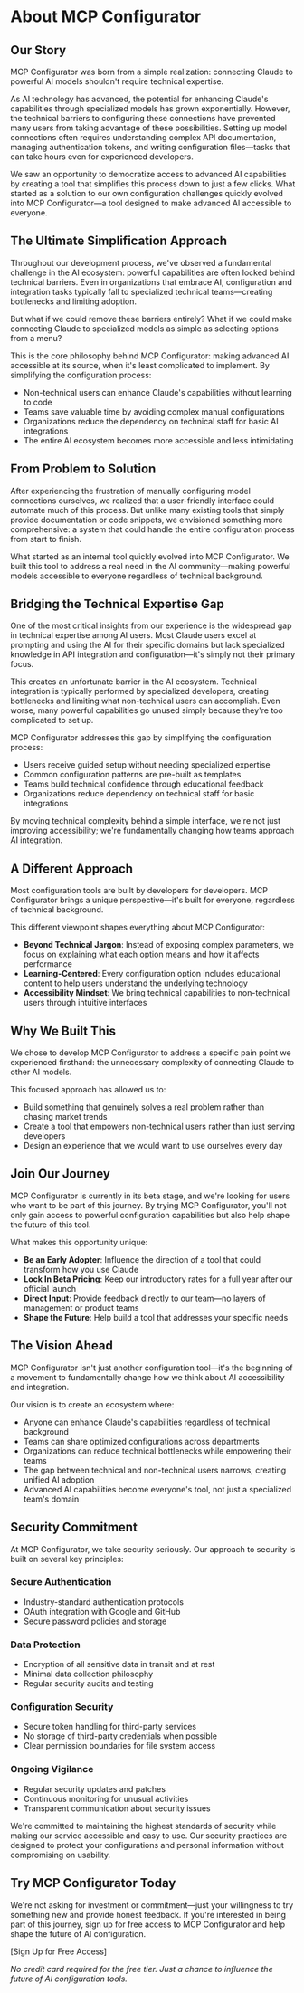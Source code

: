 # About MCP Configurator

## Our Story

MCP Configurator was born from a simple realization: connecting Claude to powerful AI models shouldn't require technical expertise.

As AI technology has advanced, the potential for enhancing Claude's capabilities through specialized models has grown exponentially. However, the technical barriers to configuring these connections have prevented many users from taking advantage of these possibilities. Setting up model connections often requires understanding complex API documentation, managing authentication tokens, and writing configuration files—tasks that can take hours even for experienced developers.

We saw an opportunity to democratize access to advanced AI capabilities by creating a tool that simplifies this process down to just a few clicks. What started as a solution to our own configuration challenges quickly evolved into MCP Configurator—a tool designed to make advanced AI accessible to everyone.

## The Ultimate Simplification Approach

Throughout our development process, we've observed a fundamental challenge in the AI ecosystem: powerful capabilities are often locked behind technical barriers. Even in organizations that embrace AI, configuration and integration tasks typically fall to specialized technical teams—creating bottlenecks and limiting adoption.

But what if we could remove these barriers entirely? What if we could make connecting Claude to specialized models as simple as selecting options from a menu?

This is the core philosophy behind MCP Configurator: making advanced AI accessible at its source, when it's least complicated to implement. By simplifying the configuration process:

- Non-technical users can enhance Claude's capabilities without learning to code
- Teams save valuable time by avoiding complex manual configurations
- Organizations reduce the dependency on technical staff for basic AI integrations
- The entire AI ecosystem becomes more accessible and less intimidating

## From Problem to Solution

After experiencing the frustration of manually configuring model connections ourselves, we realized that a user-friendly interface could automate much of this process. But unlike many existing tools that simply provide documentation or code snippets, we envisioned something more comprehensive: a system that could handle the entire configuration process from start to finish.

What started as an internal tool quickly evolved into MCP Configurator. We built this tool to address a real need in the AI community—making powerful models accessible to everyone regardless of technical background.

## Bridging the Technical Expertise Gap

One of the most critical insights from our experience is the widespread gap in technical expertise among AI users. Most Claude users excel at prompting and using the AI for their specific domains but lack specialized knowledge in API integration and configuration—it's simply not their primary focus.

This creates an unfortunate barrier in the AI ecosystem. Technical integration is typically performed by specialized developers, creating bottlenecks and limiting what non-technical users can accomplish. Even worse, many powerful capabilities go unused simply because they're too complicated to set up.

MCP Configurator addresses this gap by simplifying the configuration process:

- Users receive guided setup without needing specialized expertise
- Common configuration patterns are pre-built as templates
- Teams build technical confidence through educational feedback
- Organizations reduce dependency on technical staff for basic integrations

By moving technical complexity behind a simple interface, we're not just improving accessibility; we're fundamentally changing how teams approach AI integration.

## A Different Approach

Most configuration tools are built by developers for developers. MCP Configurator brings a unique perspective—it's built for everyone, regardless of technical background.

This different viewpoint shapes everything about MCP Configurator:

- **Beyond Technical Jargon**: Instead of exposing complex parameters, we focus on explaining what each option means and how it affects performance
- **Learning-Centered**: Every configuration option includes educational content to help users understand the underlying technology
- **Accessibility Mindset**: We bring technical capabilities to non-technical users through intuitive interfaces

## Why We Built This

We chose to develop MCP Configurator to address a specific pain point we experienced firsthand: the unnecessary complexity of connecting Claude to other AI models.

This focused approach has allowed us to:

- Build something that genuinely solves a real problem rather than chasing market trends
- Create a tool that empowers non-technical users rather than just serving developers
- Design an experience that we would want to use ourselves every day

## Join Our Journey

MCP Configurator is currently in its beta stage, and we're looking for users who want to be part of this journey. By trying MCP Configurator, you'll not only gain access to powerful configuration capabilities but also help shape the future of this tool.

What makes this opportunity unique:

- **Be an Early Adopter**: Influence the direction of a tool that could transform how you use Claude
- **Lock In Beta Pricing**: Keep our introductory rates for a full year after our official launch
- **Direct Input**: Provide feedback directly to our team—no layers of management or product teams
- **Shape the Future**: Help build a tool that addresses your specific needs

## The Vision Ahead

MCP Configurator isn't just another configuration tool—it's the beginning of a movement to fundamentally change how we think about AI accessibility and integration.

Our vision is to create an ecosystem where:

- Anyone can enhance Claude's capabilities regardless of technical background
- Teams can share optimized configurations across departments
- Organizations can reduce technical bottlenecks while empowering their teams
- The gap between technical and non-technical users narrows, creating unified AI adoption
- Advanced AI capabilities become everyone's tool, not just a specialized team's domain

## Security Commitment

At MCP Configurator, we take security seriously. Our approach to security is built on several key principles:

### Secure Authentication

- Industry-standard authentication protocols
- OAuth integration with Google and GitHub
- Secure password policies and storage

### Data Protection

- Encryption of all sensitive data in transit and at rest
- Minimal data collection philosophy
- Regular security audits and testing

### Configuration Security

- Secure token handling for third-party services
- No storage of third-party credentials when possible
- Clear permission boundaries for file system access

### Ongoing Vigilance

- Regular security updates and patches
- Continuous monitoring for unusual activities
- Transparent communication about security issues

We're committed to maintaining the highest standards of security while making our service accessible and easy to use. Our security practices are designed to protect your configurations and personal information without compromising on usability.

## Try MCP Configurator Today

We're not asking for investment or commitment—just your willingness to try something new and provide honest feedback. If you're interested in being part of this journey, sign up for free access to MCP Configurator and help shape the future of AI configuration.

[Sign Up for Free Access]

*No credit card required for the free tier. Just a chance to influence the future of AI configuration tools.*
